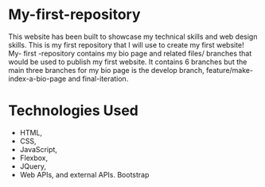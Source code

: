 # My-first-repository
This website has been built to showcase my technical skills and web design skills. This is my first repository that I will use to create my first website! My- first -repository contains my bio page and related files/ branches that would be used to publish my first website. It contains 6 branches but the main three branches for my bio page is the develop branch, feature/make-index-a-bio-page and final-iteration.
# Technologies Used
- HTML,
- CSS,
- JavaScript, 
- Flexbox,
- JQuery, 
- Web APIs, and external APIs. Bootstrap

